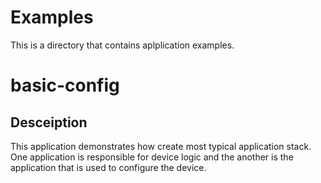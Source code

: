 # Examples
This is a directory that contains aplplication examples.

# basic-config
## Desceiption
This application demonstrates how create most typical application stack. One application is responsible for device logic and the another is the application that is used to configure the device.

